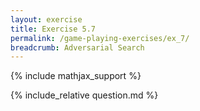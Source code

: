 ```yaml
---
layout: exercise
title: Exercise 5.7
permalink: /game-playing-exercises/ex_7/
breadcrumb: Adversarial Search
---
```


{% include mathjax_support %}

<div><i class="arrow-up loader" data-chapter="game-playing-exercises" data-exercise="ex_7" data-rating="0"></i></div>
{% include_relative question.md %}
